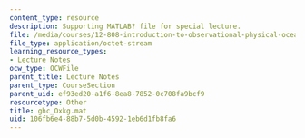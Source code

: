 ```yaml
---
content_type: resource
description: Supporting MATLAB? file for special lecture.
file: /media/courses/12-808-introduction-to-observational-physical-oceanography-fall-2004/106fb6e488b75d0b45921eb6d1fb8fa6_ghc_Oxkg.mat
file_type: application/octet-stream
learning_resource_types:
- Lecture Notes
ocw_type: OCWFile
parent_title: Lecture Notes
parent_type: CourseSection
parent_uid: ef93ed20-a1f6-8ea8-7852-0c708fa9bcf9
resourcetype: Other
title: ghc_Oxkg.mat
uid: 106fb6e4-88b7-5d0b-4592-1eb6d1fb8fa6
---
```

